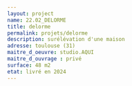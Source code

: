 ```yaml
---
layout: project
name: 22.02_DELORME
title: delorme
permalink: projets/delorme
description: surélévation d'une maison
adresse: toulouse (31)
maitre_d_oeuvre: studio.AQUI
maitre_d_ouvrage : privé
surface: 48 m2
etat: livré en 2024
---
```

